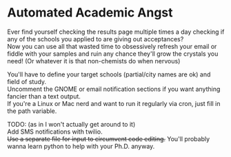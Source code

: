 # Automated Academic Angst
Ever find yourself checking the results page multiple times a day checking if any of the schools you applied to are giving out acceptances?  
Now you can use all that wasted time to obsessively refresh your email or fiddle with your samples and ruin any chance they'll grow the crystals you need! (Or whatever it is that non-chemists do when nervous)

You'll have to define your target schools (partial/city names are ok) and field of study.  
Uncomment the GNOME or email notification sections if you want anything fancier than a text output.  
If you're a Linux or Mac nerd and want to run it regularly via cron, just fill in the path variable.


TODO: (as in I won't actually get around to it)  
Add SMS notifications with twilio.  
~~Use a separate file for input to circumvent code editing.~~ You'll probably wanna learn python to help with your Ph.D. anyway.
